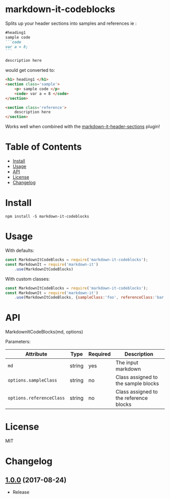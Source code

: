 # markdown-it-codeblocks

Splits up your header sections into samples and references ie :

````markdown
#heading1
sample code
```code
var a = 8;
```

description here

````

would get converted to:

```html
<h1> heading1 </h1>
<section class='sample'>
	<p> sample code </p>
	<code> var a = 8 </code>
</section>

<section class='reference'>
	description here
</section>

```
Works well when combined with the [markdown-it-header-sections](https://www.npmjs.com/package/markdown-it-header-sections) plugin!

# Table of Contents

* [Install](#install)
* [Usage](#usage)
* [API](#api)
* [License](#licence)
* [Changelog](#changelog)

# Install
```
npm install -S markdown-it-codeblocks
```

# Usage

With defaults:

```javascript
const MarkdownItCodeBlocks = require('markdown-it-codeblocks');
const MarkdownIt = require('markdown-it')
	.use(MarkdownItCodeBlocks)
```

With custom classes:

```javascript
const MarkdownItCodeBlocks = require('markdown-it-codeblocks');
const MarkdownIt = require('markdown-it')
	.use(MarkdownItCodeBlocks, {sampleClass:'foo', referenceClass:'bar'})
```

# API

MarkdownItCodeBlocks(md, options)


Parameters:

| Attribute | Type | Required | Description |
| --------- | ---- | -------- | ----------- |
| `md` | string | yes | The input markdown |
| `options.sampleClass` | string | no | Class assigned to the sample blocks | 'sample' |
| `options.referenceClass` | string | no | Class assigned to the reference blocks | 'reference' |

# License

MIT

# Changelog

[1.0.0](https://github.com/jdalrymple/markdown-it-codeblocks/commit/db66c9a392e8c360991d1be2b30b995f3d29c43c) (2017-08-24)
------------------
- Release